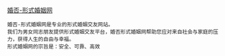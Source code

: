 [婚否-形式婚姻网](https://hunfor.cn/)

```
婚否-形式婚姻网是专业的形式婚姻交友网站。
我们为男女同志朋友提供形式婚姻交友平台，婚否形式婚姻网帮助您应对来自社会与家庭的压力，获得人生的自由与幸福。
形式婚姻网的宗旨是：安全、可靠、高效
```


